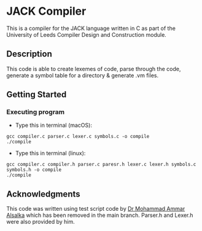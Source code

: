 # JACK Compiler

This is a compiler for the JACK language written in C as part of the University of Leeds Compiler Design and Construction module.

## Description

This code is able to create lexemes of code, parse through the code, generate a symbol table for a directory & generate .vm files.

## Getting Started

### Executing program

* Type this in terminal (macOS):
```
gcc compiler.c parser.c lexer.c symbols.c -o compile
./compile
```
* Type this in terminal (linux):
```
gcc compiler.c compiler.h parser.c paresr.h lexer.c lexer.h symbols.c symbols.h -o compile
./compile
```
## Acknowledgments

This code was written using test script code by [Dr Mohammad Ammar Alsalka](https://eps.leeds.ac.uk/computing/staff/635/dr-mohammad-ammar-alsalka) which has been removed in the main branch. Parser.h and Lexer.h were also provided by him.
